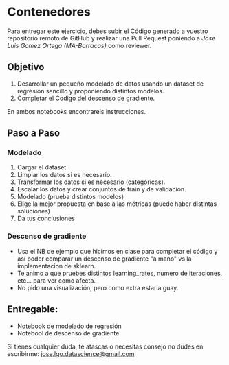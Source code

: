 # Contenedores

Para entregar este ejercicio, debes subir el Código generado a vuestro repositorio remoto de GitHub y realizar una Pull Request poniendo a *Jose Luis Gomez Ortega (MA-Barracas)* como reviewer.

## Objetivo

1) Desarrollar un pequeño modelado de datos usando un dataset de regresión sencillo y proponiendo distintos modelos.
2) Completar el Codigo del descenso de gradiente.

En ambos notebooks encontrareis instrucciones. 

## Paso a Paso

### Modelado
1. Cargar el dataset.
2. Limpiar los datos si es necesario.
3. Transformar los datos si es necesario (categóricas).
4. Escalar los datos y crear conjuntos de train y de validación.
5. Modelado (prueba distintos modelos)
6. Elige la mejor propuesta en base a las métricas (puede haber distintas soluciones)
7. Da tus conclusiones

### Descenso de gradiente
- Usa el NB de ejemplo que hicimos en clase para completar el código y así poder comparar un descenso de gradiente "a mano" vs la implementacion de sklearn.
- Te animo a que pruebes distintos learning_rates, numero de iteraciones, etc... para ver como afecta.
- No pido una visualización, pero como extra estaria guay.


## Entregable:

- Notebook de modelado de regresión
- Notebool de descenso de gradiente


Si tienes cualquier duda, te atascas o necesitas consejo no dudes en escribirme: jose.lgo.datascience@gmail.com




